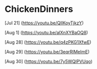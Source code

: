 # ChickenDinners

[Jul 21] (https://youtu.be/QIlKoyTjkzY)

[Aug 1] (https://youtu.be/alXnXYBaOQ8)

[Aug 28] (https://youtu.be/q4zPKG1XfwE)

[Aug 29] (https://youtu.be/3eqrRlMeImE)

[Aug 30] (https://youtu.be/7y5WQlPVUqo)
